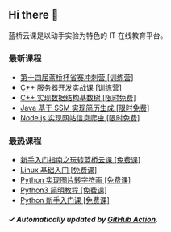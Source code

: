 ## Hi there 👋

蓝桥云课是以动手实验为特色的 IT 在线教育平台。

### 最新课程

<!-- LATEST:START -->
- [第十四届蓝桥杯省赛冲刺营 [训练营]](https://www.lanqiao.cn/courses/17812/)
- [C++ 服务器开发实战课 [训练营]](https://www.lanqiao.cn/courses/10092/)
- [C++ 实现数据结构基数树 [限时免费]](https://www.lanqiao.cn/courses/693/)
- [Java 基于 SSM 实现简历生成 [限时免费]](https://www.lanqiao.cn/courses/875/)
- [Node.js 实现网站信息爬虫 [限时免费]](https://www.lanqiao.cn/courses/1290/)
<!-- LATEST:END -->

### 最热课程

<!-- HOTEST:START -->
- [新手入门指南之玩转蓝桥云课 [免费课]](https://www.lanqiao.cn/courses/63/)
- [Linux 基础入门 [免费课]](https://www.lanqiao.cn/courses/1/)
- [Python 实现图片转字符画 [免费课]](https://www.lanqiao.cn/courses/370/)
- [Python3 简明教程 [免费课]](https://www.lanqiao.cn/courses/596/)
- [Python 新手入门课 [免费课]](https://www.lanqiao.cn/courses/1330/)
<!-- HOTEST:END -->

##### ✓ Automatically updated by [GitHub Action](https://github.com/lanqiao-courses/.github/actions/workflows/update.yml).

